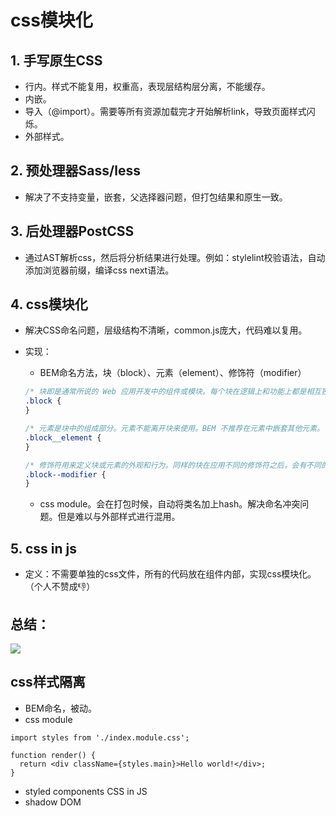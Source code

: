 # css模块化

## 1. 手写原生CSS

- 行内。样式不能复用，权重高，表现层结构层分离，不能缓存。
- 内嵌。
- 导入（@import）。需要等所有资源加载完才开始解析link，导致页面样式闪烁。
- 外部样式。

## 2. 预处理器Sass/less

- 解决了不支持变量，嵌套，父选择器问题，但打包结果和原生一致。

## 3. 后处理器PostCSS

- 通过AST解析css，然后将分析结果进行处理。例如：stylelint校验语法，自动添加浏览器前缀，编译css next语法。

## 4. css模块化

- 解决CSS命名问题，层级结构不清晰，common.js庞大，代码难以复用。

- 实现：

  - BEM命名方法，块（block）、元素（element）、修饰符（modifier）
  ```css
  /* 块即是通常所说的 Web 应用开发中的组件或模块。每个块在逻辑上和功能上都是相互独立的。 */
  .block {
  }

  /* 元素是块中的组成部分。元素不能离开块来使用。BEM 不推荐在元素中嵌套其他元素。 */
  .block__element {
  }

  /* 修饰符用来定义块或元素的外观和行为。同样的块在应用不同的修饰符之后，会有不同的外观 */
  .block--modifier {
  }

  ```
  - css module。会在打包时候，自动将类名加上hash。解决命名冲突问题。但是难以与外部样式进行混用。

## 5. css in js

- 定义：不需要单独的css文件，所有的代码放在组件内部，实现css模块化。（个人不赞成👎）

## 总结：
![](https://user-gold-cdn.xitu.io/2019/12/30/16f5477372d2bee3?imageView2/0/w/1280/h/960/format/webp/ignore-error/1)

## css样式隔离
- BEM命名，被动。
- css module
```JS
import styles from './index.module.css';

function render() {
  return <div className={styles.main}>Hello world!</div>;
}
```
- styled components CSS in JS
- shadow DOM
